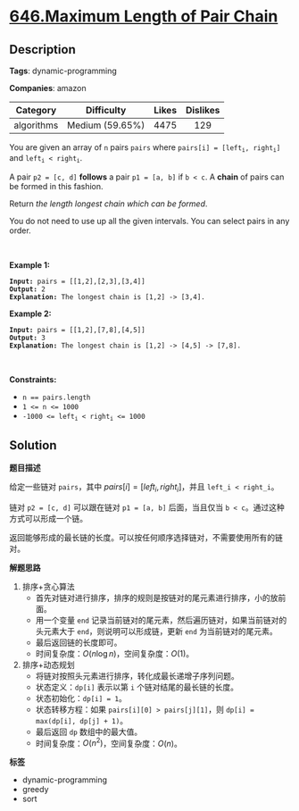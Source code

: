# [646.Maximum Length of Pair Chain](https://leetcode.com/problems/maximum-length-of-pair-chain/description/)

## Description

**Tags**: dynamic-programming

**Companies**: amazon

|  Category  |   Difficulty    | Likes | Dislikes |
| :--------: | :-------------: | :---: | :------: |
| algorithms | Medium (59.65%) | 4475  |   129    |

<p>You are given an array of <code>n</code> pairs <code>pairs</code> where <code>pairs[i] = [left<sub>i</sub>, right<sub>i</sub>]</code> and <code>left<sub>i</sub> &lt; right<sub>i</sub></code>.</p>
<p>A pair <code>p2 = [c, d]</code> <strong>follows</strong> a pair <code>p1 = [a, b]</code> if <code>b &lt; c</code>. A <strong>chain</strong> of pairs can be formed in this fashion.</p>
<p>Return <em>the length longest chain which can be formed</em>.</p>
<p>You do not need to use up all the given intervals. You can select pairs in any order.</p>
<p>&nbsp;</p>
<p><strong class="example">Example 1:</strong></p>
<pre><code><strong>Input:</strong> pairs = [[1,2],[2,3],[3,4]]
<strong>Output:</strong> 2
<strong>Explanation:</strong> The longest chain is [1,2] -&gt; [3,4].</code></pre>
<p><strong class="example">Example 2:</strong></p>
<pre><code><strong>Input:</strong> pairs = [[1,2],[7,8],[4,5]]
<strong>Output:</strong> 3
<strong>Explanation:</strong> The longest chain is [1,2] -&gt; [4,5] -&gt; [7,8].</code></pre>
<p>&nbsp;</p>
<p><strong>Constraints:</strong></p>
<ul>
  <li><code>n == pairs.length</code></li>
  <li><code>1 &lt;= n &lt;= 1000</code></li>
  <li><code>-1000 &lt;= left<sub>i</sub> &lt; right<sub>i</sub> &lt;= 1000</code></li>
</ul>

## Solution

**题目描述**

给定一些链对 `pairs`，其中 $pairs[i] = [left_i, right_i]$，并且 `left_i < right_i`。

链对 `p2 = [c, d]` 可以跟在链对 `p1 = [a, b]` 后面，当且仅当 `b < c`。通过这种方式可以形成一个链。

返回能够形成的最长链的长度。可以按任何顺序选择链对，不需要使用所有的链对。

**解题思路**

1. 排序+贪心算法
   - 首先对链对进行排序，排序的规则是按链对的尾元素进行排序，小的放前面。
   - 用一个变量 `end` 记录当前链对的尾元素，然后遍历链对，如果当前链对的头元素大于 `end`，则说明可以形成链，更新 `end` 为当前链对的尾元素。
   - 最后返回链的长度即可。
   - 时间复杂度：$O(n\log n)$，空间复杂度：$O(1)$。
2. 排序+动态规划
   - 将链对按照头元素进行排序，转化成最长递增子序列问题。
   - 状态定义：`dp[i]` 表示以第 `i` 个链对结尾的最长链的长度。
   - 状态初始化：`dp[i] = 1`。
   - 状态转移方程：如果 `pairs[i][0] > pairs[j][1]`，则 `dp[i] = max(dp[i], dp[j] + 1)`。
   - 最后返回 `dp` 数组中的最大值。
   - 时间复杂度：$O(n^2)$，空间复杂度：$O(n)$。

**标签**

- dynamic-programming
- greedy
- sort
